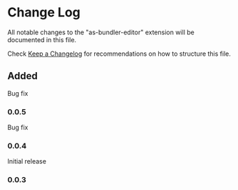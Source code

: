 # Change Log

All notable changes to the "as-bundler-editor" extension will be documented in this file.

Check [Keep a Changelog](http://keepachangelog.com/) for recommendations on how to structure this file.

## Added

Bug fix
### 0.0.5

Bug fix
### 0.0.4

Initial release
### 0.0.3